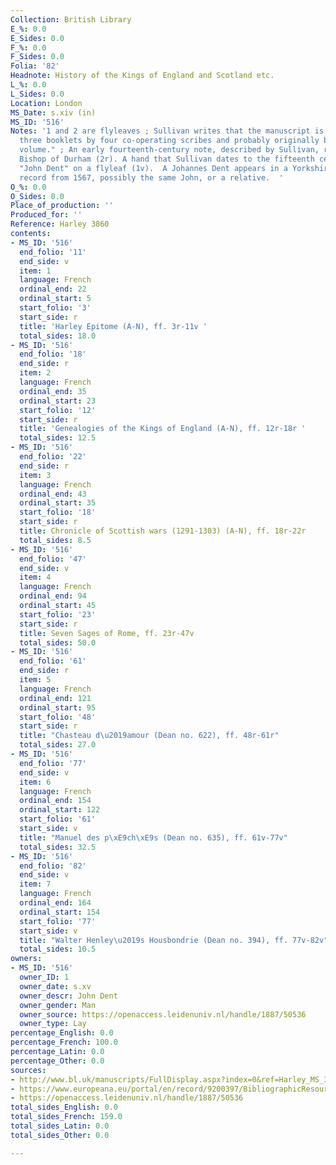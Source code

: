 ```yaml
---
Collection: British Library
E_%: 0.0
E_Sides: 0.0
F_%: 0.0
F_Sides: 0.0
Folia: '82'
Headnote: History of the Kings of England and Scotland etc.
L_%: 0.0
L_Sides: 0.0
Location: London
MS_Date: s.xiv (in)
MS_ID: '516'
Notes: '1 and 2 are flyleaves ; Sullivan writes that the manuscript is "written in
  three booklets by four co-operating scribes and probably originally bound as one
  volume." ; An early fourteenth-century note, described by Sullivan, refers to the
  Bishop of Durham (2r). A hand that Sullivan dates to the fifteenth century inscribed
  "John Dent" on a flyleaf (1v).  A Johannes Dent appears in a Yorkshire land dispute
  record from 1567, possibly the same John, or a relative.  '
O_%: 0.0
O_Sides: 0.0
Place_of_production: ''
Produced_for: ''
Reference: Harley 3860
contents:
- MS_ID: '516'
  end_folio: '11'
  end_side: v
  item: 1
  language: French
  ordinal_end: 22
  ordinal_start: 5
  start_folio: '3'
  start_side: r
  title: 'Harley Epitome (A-N), ff. 3r-11v '
  total_sides: 18.0
- MS_ID: '516'
  end_folio: '18'
  end_side: r
  item: 2
  language: French
  ordinal_end: 35
  ordinal_start: 23
  start_folio: '12'
  start_side: r
  title: 'Genealogies of the Kings of England (A-N), ff. 12r-18r '
  total_sides: 12.5
- MS_ID: '516'
  end_folio: '22'
  end_side: r
  item: 3
  language: French
  ordinal_end: 43
  ordinal_start: 35
  start_folio: '18'
  start_side: r
  title: Chronicle of Scottish wars (1291-1303) (A-N), ff. 18r-22r
  total_sides: 8.5
- MS_ID: '516'
  end_folio: '47'
  end_side: v
  item: 4
  language: French
  ordinal_end: 94
  ordinal_start: 45
  start_folio: '23'
  start_side: r
  title: Seven Sages of Rome, ff. 23r-47v
  total_sides: 50.0
- MS_ID: '516'
  end_folio: '61'
  end_side: r
  item: 5
  language: French
  ordinal_end: 121
  ordinal_start: 95
  start_folio: '48'
  start_side: r
  title: "Chasteau d\u2019amour (Dean no. 622), ff. 48r-61r"
  total_sides: 27.0
- MS_ID: '516'
  end_folio: '77'
  end_side: v
  item: 6
  language: French
  ordinal_end: 154
  ordinal_start: 122
  start_folio: '61'
  start_side: v
  title: "Manuel des p\xE9ch\xE9s (Dean no. 635), ff. 61v-77v"
  total_sides: 32.5
- MS_ID: '516'
  end_folio: '82'
  end_side: v
  item: 7
  language: French
  ordinal_end: 164
  ordinal_start: 154
  start_folio: '77'
  start_side: v
  title: "Walter Henley\u2019s Housbondrie (Dean no. 394), ff. 77v-82v"
  total_sides: 10.5
owners:
- MS_ID: '516'
  owner_ID: 1
  owner_date: s.xv
  owner_descr: John Dent
  owner_gender: Man
  owner_source: https://openaccess.leidenuniv.nl/handle/1887/50536
  owner_type: Lay
percentage_English: 0.0
percentage_French: 100.0
percentage_Latin: 0.0
percentage_Other: 0.0
sources:
- http://www.bl.uk/manuscripts/FullDisplay.aspx?index=0&ref=Harley_MS_3860
- https://www.europeana.eu/portal/en/record/9200397/BibliographicResource_3000126284525.html
- https://openaccess.leidenuniv.nl/handle/1887/50536
total_sides_English: 0.0
total_sides_French: 159.0
total_sides_Latin: 0.0
total_sides_Other: 0.0

---
```

